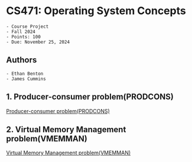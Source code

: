 # CS471: Operating System Concepts

    - Course Project
    - Fall 2024
    - Points: 100
    - Due: November 25, 2024

## Authors

    - Ethan Benton
    - James Cummins

## 1. Producer-consumer problem(PRODCONS)

[Producer-consumer problem(PRODCONS)](/Q1PRODCONS/README.md)

## 2. Virtual Memory Management problem(VMEMMAN)

[Virtual Memory Management problem(VMEMMAN)](/Q2VMEMMAN/README.md)
